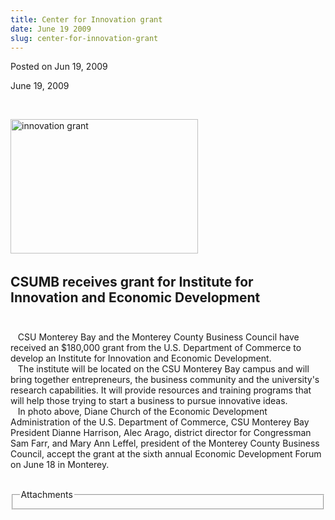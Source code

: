 ```yaml
---
title: Center for Innovation grant
date: June 19 2009
slug: center-for-innovation-grant
---
```





<span class="date">Posted on Jun 19, 2009    </span>
<p>June 19, 2009</p>
<p><strong><br/></strong></p>
<p><img alt="innovation grant" height="215" src="http://news.csumb.edu/sites/default/files/65/igx_migrate/images/innovation%20grant.jpg" width="300">&#xA0;&#xA0;</img></p>
<h2>CSUMB receives grant for Institute for<br>
Innovation and Economic Development<br/></br></h2>
<p>&#xA0;&#xA0; CSU Monterey Bay and the Monterey County Business
Council have received an $180,000 grant from the U.S. Department of
Commerce to develop an Institute for Innovation and Economic
Development.<br>
&#xA0;&#xA0; The institute will be located on the CSU Monterey Bay
campus and will bring together entrepreneurs, the business
community and the university&apos;s research capabilities. It will
provide resources and training programs that will help those trying
to start a business to pursue innovative ideas.<br>
&#xA0;&#xA0; In photo above, Diane Church of the Economic
Development Administration of the U.S. Department of Commerce, CSU
Monterey Bay President Dianne Harrison, Alec Arago, district
director for Congressman Sam Farr, and Mary Ann Leffel, president
of the Monterey County Business Council, accept the grant at the
sixth annual Economic Development Forum on June 18 in Monterey.</br></br></p>
<fieldset class="fieldgroup group-attachments">
<legend>Attachments</legend>
<div class="field field-type-emvideo field-field-attach-video">
<div class="field-items">
<div class="field-item odd">
<div class="emvideo emvideo-video emvideo-"/>
</div>
</div>
</div>
</fieldset>





